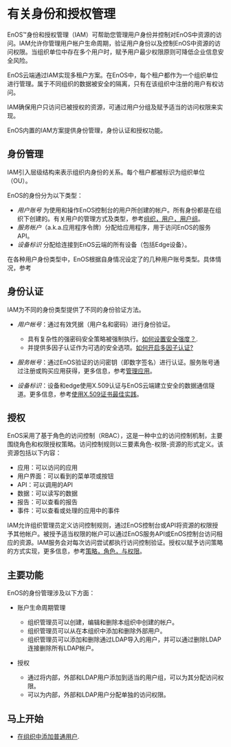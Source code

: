 # 有关身份和授权管理

EnOS™身份和授权管理（IAM）可帮助您管理用户身份并控制对EnOS中资源的访问。IAM允许你管理用户帐户生命周期，验证用户身份以及控制EnOS中资源的访问权限。当组织单位中存在多个用户时，赋予用户最少权限原则可降低企业信息安全风险。

EnOS云端通过IAM实现多租户方案。在EnOS中，每个租户都作为一个组织单位进行管理。属于不同组织的数据被安全的隔离，只有在该组织中注册的用户有权访问。

IAM确保用户只访问已被授权的资源，可通过用户分组及赋予适当的访问权限来实现。

EnOS内置的IAM方案提供身份管理，身份认证和授权功能。

## 身份管理<identity>

IAM引入层级结构来表示组织内身份的关系。每个租户都被标识为组织单位（OU）。

EnOS的身份分为以下类型：
 -  _用户账号_ 为使用和操作EnOS控制台的用户所创建的帐户。所有身份都是在组织下创建的。有关用户的管理方式及类型，参考[组织，用户，用户组](user_usergroup)。
 -  _服务帐户_（a.k.a.应用程序令牌）分配给应用程序，用于访问EnOS的服务API。
 -  _设备标识_ 分配给连接到EnOS云端的所有设备（包括Edge设备）。

在各种用户身份类型中，EnOS根据自身情况设定了的几种用户账号类型。具体情况，参考

## 身份认证<authentication>

IAM为不同的身份类型提供了不同的身份验证方法。

 - _用户帐号_：通过有效凭据（用户名和密码）进行身份验证。
   - 具有复杂性的强密码安全策略被强制执行。[如何设置安全强度？](howto/user/managing_security_settings).
   - 并提供多因子认证作为可选的安全选项。[如何开启多因子认证?](howto/user/enabling_multi_factor_auth)

 - _服务帐号_：通过EnOS验证的访问密钥（即数字签名）进行认证。服务账号通过注册或购买应用获得，更多信息，参考[管理应用](/docs/app-development/zh_CN/2.0.9/managing_apps.html)。

 - _设备标识_：设备和edge使用X.509认证与EnOS云端建立安全的数据通信隧道。更多信息，参考[使用X.509证书最佳实践](/docs/enos/zh_CN/2.0.9/security/x509_ca/secure_communication_iothub.html)。

## 授权<authorization>

EnOS采用了基于角色的访问控制（RBAC），这是一种中立的访问控制机制，主要围绕角色和权限授权策略。访问控制规则以三要素角色-权限-资源的形式定义。该资源包括以下内容：

- 应用：可以访问的应用
- 用户界面：可以看到的菜单项或按钮
- API：可以调用的API
- 数据：可以读写的数据
- 报告：可以查看的报告
- 事件：可以查看或处理的应用中的事件

IAM允许组织管理员定义访问控制规则，通过EnOS控制台或API将资源的权限授予其他帐户。被授予适当权限的帐户可以通过EnOS服务API或EnOS控制台访问相应的资源。IAM服务会对每次访问尝试都执行访问控制验证。授权以赋予访问策略的方式实现，更多信息，参考[策略，角色，与权限](access_policy)。

## 主要功能<keyfunctionality>

EnOS的身份管理涉及以下方面：

- 账户生命周期管理

  + 组织管理员可以创建，编辑和删除本组织中创建的帐户。
  + 组织管理员可以从在本组织中添加和删除外部用户。
  + 组织管理员可以添加和删除通过LDAP导入的用户，并可以通过删除LDAP连接删除所有LDAP帐户。

- 授权

  + 通过将内部，外部和LDAP用户添加到适当的用户组，可以为其分配访问权限。
  + 可以为内部，外部和LDAP用户分配单独的访问权限。

## 马上开始

- [在组织中添加普通用户](iam_gettingstarted_adduser).